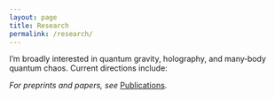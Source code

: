 ```yaml
---
layout: page
title: Research
permalink: /research/
---
```


I’m broadly interested in quantum gravity, holography, and many‑body quantum chaos. Current directions include:



*For preprints and papers, see* [Publications](/publications).
